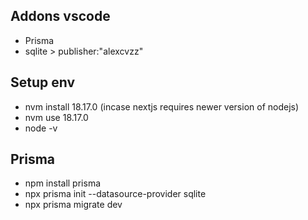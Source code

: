 ## Addons vscode

- Prisma
- sqlite > publisher:"alexcvzz"

## Setup env

- nvm install 18.17.0 (incase nextjs requires newer version of nodejs)
- nvm use 18.17.0
- node -v

## Prisma

- npm install prisma
- npx prisma init --datasource-provider sqlite
- npx prisma migrate dev
